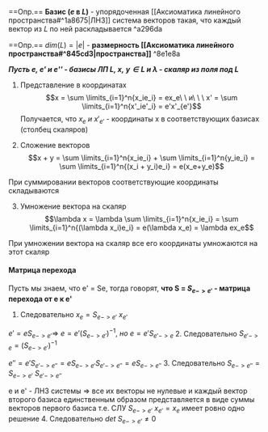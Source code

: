 ==Опр.== **Базис ($е$ в $L$)** - упорядоченная [[Аксиоматика линейного пространства#^1a8675|ЛНЗ]] система векторов такая, что каждый вектор из 𝐿 по ней раскладывается ^a296da

==Опр.== $dim(L) = |e|$ - **размерность [[Аксиоматика линейного пространства#^845cd3|пространства]]** ^8e1e8a

***Пусть e, e' и e'' - базисы ЛП $L$, $x,\ y \in L$ и $\lambda$ - скаляр из поля под $L$***

1. Представление в координатах
$$x = \sum \limits_{i=1}^n{x_ie_i} = ex_e\ \ и\ \ \ x' = \sum \limits_{i=1}^n{x'_ie'_i} = e'x'_{e'}$$
Получается, что $x_e\ и\ x'_{e'}$ - координаты x в соответствующих базисах (столбец скаляров)

2. Сложение векторов
$$x + y = \sum \limits_{i=1}^n{x_ie_i} + \sum \limits_{i=1}^n{y_ie_i} = \sum \limits_{i=1}^n{(x_i + y_i)e_i} = e(x_e+y_e)$$

При суммировании векторов соответствующие координаты складываются

3. Умножение вектора на скаляр
$$\lambda x = \lambda \sum \limits_{i=1}^n{x_ie_i} = \sum \limits_{i=1}^n{(\lambda x_i)e_i} = e(\lambda x_e) = \lambda ex_e$$

При умножении вектора на скаляр все его координаты умножаются на этот скаляр

#### Матрица перехода

Пусть мы знаем, что e' = Se, тогда говорят, **что S = $S_{e->e'}$ - матрица перехода от e к e'**
1. Следовательно $x_{e} = S_{e->e'}\ x_{e'}$ 

$e' = eS_{e->e'} \Rightarrow\ e = e'(S_{e->e'})^{-1},\ но\ e = e'S_{e'->e}$
 2.  Следовательно $S_{e'->e} = (S_{e->e'})^{-1}$

$e'' = e'S_{e'->e''} = eS_{e->e'}S_{e'->e''} = eS_{e->e''}$
3. Следовательно $S_{e->e''} = S_{e->e'}\ S_{e'->e''}$

e и e' - ЛНЗ системы $\Rightarrow$ все их векторы не нулевые и каждый вектор второго базиса единственным образом представляется в виде суммы векторов первого базиса т.е. СЛУ  $S_{e->e'}\ x_{e'} = x_{e}$ имеет ровно одно решение
4. Следовательно $det\ S_{e->e'} \neq 0$
